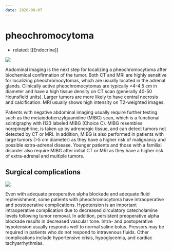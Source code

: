 ```yaml
---
date: 2020-09-07
---
```


# pheochromocytoma

- related: [[Endocrine]]

![](https://photos.thisispiggy.com/file/wikiFiles/20200904103120_4.png)

Abdominal imaging is the next step for localizing a pheochromocytoma after biochemical confirmation of the tumor.  Both CT and MRI are highly sensitive for localizing pheochromocytomas, which are usually located in the adrenal glands.  Clinically active pheochromocytomas are typically >4-4.5 cm in diameter and have a high tissue density on CT scan (generally 40-50 Hounsfield units).  Larger tumors are more likely to have central necrosis and calcification.  MRI usually shows high intensity on T2-weighted images.

Patients with negative abdominal imaging usually require further testing such as the metaiodobenzylguanidine (MIBG) scan, which is a functional scintigraphy with I123 labeled MIBG (Choice C).  MIBG resembles norepinephrine, is taken up by adrenergic tissue, and can detect tumors not detected by CT or MRI.  In addition, MIBG is also performed in patients with large tumors (>5 cm diameter) as they have a higher risk of malignancy and possible extra-adrenal disease.  Younger patients and those with a familial disorder also require MIBG after initial CT or MRI as they have a higher risk of extra-adrenal and multiple tumors.

## Surgical complications

![](https://photos.thisispiggy.com/file/wikiFiles/20200904103120_5.png)

Even with adequate preoperative alpha blockade and adequate fluid replenishment, some patients with pheochromocytoma have intraoperative and postoperative complications.  Hypotension is an important intraoperative complication due to decreased circulatory catecholamine levels following tumor removal.  In addition, persistent preoperative alpha blockade results in decreased vascular tone.  Intra- and postoperative hypotension usually responds well to normal saline bolus.  Pressors may be required in patients who do not respond to intravenous fluids.  Other complications include hypertensive crisis, hypoglycemia, and cardiac tachyarrhythmias.
